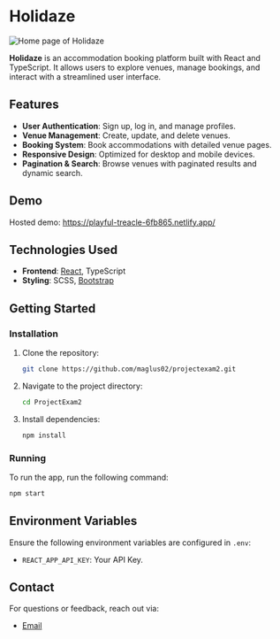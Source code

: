 # Holidaze

![Home page of Holidaze](https://i.imgur.com/sJXVvx3.jpeg)

**Holidaze** is an accommodation booking platform built with React and TypeScript. It allows users to explore venues, manage bookings, and interact with a streamlined user interface.

## Features

- **User Authentication**: Sign up, log in, and manage profiles.
- **Venue Management**: Create, update, and delete venues.
- **Booking System**: Book accommodations with detailed venue pages.
- **Responsive Design**: Optimized for desktop and mobile devices.
- **Pagination & Search**: Browse venues with paginated results and dynamic search.

## Demo
Hosted demo: https://playful-treacle-6fb865.netlify.app/

## Technologies Used

- **Frontend**: [React](https://reactjs.org/), TypeScript
- **Styling**: SCSS, [Bootstrap](https://getbootstrap.com)

## Getting Started

### Installation

1. Clone the repository:
   ```bash
   git clone https://github.com/maglus02/projectexam2.git
   ```
2. Navigate to the project directory:
   ```bash
   cd ProjectExam2
   ```
3. Install dependencies:
   ```bash
   npm install
   ```

### Running

To run the app, run the following command:
```bash
npm start
```

## Environment Variables

Ensure the following environment variables are configured in `.env`:
- `REACT_APP_API_KEY`: Your API Key.

## Contact

For questions or feedback, reach out via:
- [Email](mailto:contact@mase.addy.io)
